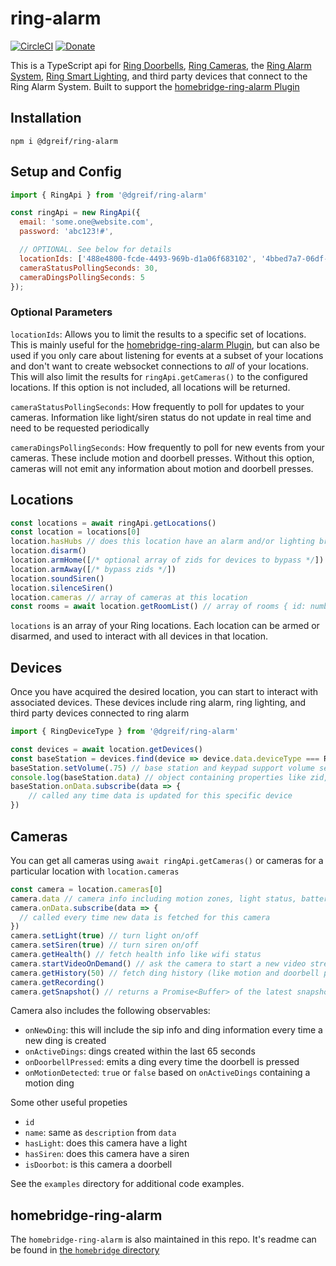 # ring-alarm
 
[![CircleCI](https://circleci.com/gh/dgreif/ring-alarm.svg?style=svg)](https://circleci.com/gh/dgreif/ring-alarm)
[![Donate](https://img.shields.io/badge/Donate-PayPal-green.svg)](https://www.paypal.com/cgi-bin/webscr?cmd=_donations&business=HD9ZPB34FY428&currency_code=USD&source=url)
 
This is a TypeScript api for [Ring Doorbells](https://shop.ring.com/pages/doorbell-cameras),
[Ring Cameras](https://shop.ring.com/pages/security-cameras),
the [Ring Alarm System](https://shop.ring.com/pages/security-system),
[Ring Smart Lighting](https://shop.ring.com/pages/smart-lighting),
and third party devices that connect to the Ring Alarm System.
Built to support the [homebridge-ring-alarm Plugin](./homebridge)
 
## Installation

`npm i @dgreif/ring-alarm`


## Setup and Config
```js
import { RingApi } from '@dgreif/ring-alarm'

const ringApi = new RingApi({
  email: 'some.one@website.com',
  password: 'abc123!#',

  // OPTIONAL. See below for details
  locationIds: ['488e4800-fcde-4493-969b-d1a06f683102', '4bbed7a7-06df-4f18-b3af-291c89854d60'],
  cameraStatusPollingSeconds: 30,
  cameraDingsPollingSeconds: 5
});
```

### Optional Parameters
`locationIds`: Allows you to limit the results to a specific set of locations.
This is mainly useful for the [homebridge-ring-alarm Plugin](./homebridge), but can also be used if you only care about
listening for events at a subset of your locations and don't want to create websocket connections to _all_ of your locations.
This will also limit the results for `ringApi.getCameras()` to the configured locations.
If this option is not included, all locations will be returned.

`cameraStatusPollingSeconds`: How frequently to poll for updates to your cameras.  Information like 
light/siren status do not update in real time and need to be requested periodically

`cameraDingsPollingSeconds`: How frequently to poll for new events from your cameras.  These include motion and
doorbell presses.  Without this option, cameras will not emit any information about motion and doorbell presses.  

## Locations
```typescript
const locations = await ringApi.getLocations()
const location = locations[0]
location.hasHubs // does this location have an alarm and/or lighting bridge
location.disarm()
location.armHome([/* optional array of zids for devices to bypass */])
location.armAway([/* bypass zids */])
location.soundSiren()
location.silenceSiren()
location.cameras // array of cameras at this location
const rooms = await location.getRoomList() // array of rooms { id: number, name: string }
```

`locations` is an array of your Ring locations. Each location can be armed or disarmed,
and used to interact with all devices in that location.

## Devices
Once you have acquired the desired location, you can start
to interact with associated devices. These devices include ring alarm, ring lighting,
and third party devices connected to ring alarm
```js
import { RingDeviceType } from '@dgreif/ring-alarm'

const devices = await location.getDevices()
const baseStation = devices.find(device => device.data.deviceType === RingDeviceType.BaseStation)
baseStation.setVolume(.75) // base station and keypad support volume settings between 0 and 1
console.log(baseStation.data) // object containing properties like zid, name, roomId, faulted, tamperStatus, etc.
baseStation.onData.subscribe(data => {
    // called any time data is updated for this specific device
})
```

## Cameras
You can get all cameras using `await ringApi.getCameras()` or cameras for a particular
location with `location.cameras`

```typescript
const camera = location.cameras[0]
camera.data // camera info including motion zones, light status, battery, etc.
camera.onData.subscribe(data => {
  // called every time new data is fetched for this camera
})
camera.setLight(true) // turn light on/off
camera.setSiren(true) // turn siren on/off
camera.getHealth() // fetch health info like wifi status
camera.startVideoOnDemand() // ask the camera to start a new video stream.  currently does _not_ pass back the sip info
camera.getHistory(50) // fetch ding history (like motion and doorbell presses)
camera.getRecording()
camera.getSnapshot() // returns a Promise<Buffer> of the latest snapshot from the camera 
```

Camera also includes the following observables:
* `onNewDing`: this will include the sip info and ding information every time a new ding is created
* `onActiveDings`: dings created within the last 65 seconds
* `onDoorbellPressed`: emits a ding every time the doorbell is pressed
* `onMotionDetected`: `true` or `false` based on `onActiveDings` containing a motion ding

Some other useful propeties
* `id`
* `name`: same as `description` from `data`
* `hasLight`: does this camera have a light
* `hasSiren`: does this camera have a siren
* `isDoorbot`: is this camera a doorbell

See the `examples` directory for additional code examples.

## homebridge-ring-alarm

The `homebridge-ring-alarm` is also maintained in this repo.  It's readme can be found in [the `homebridge` directory](./homebridge)
